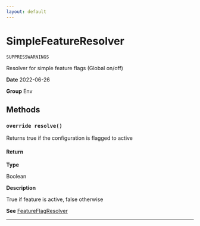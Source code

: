 ```yaml
---
layout: default
---
```

# SimpleFeatureResolver

`SUPPRESSWARNINGS`

Resolver for simple feature flags (Global on/off)


**Date** 2022-06-26


**Group** Env

## Methods
### `override resolve()`

Returns true if the configuration is flagged to active

#### Return

**Type**

Boolean

**Description**

True if feature is active, false otherwise


**See** [FeatureFlagResolver](/docs/Env/FeatureResolver.md)

---
